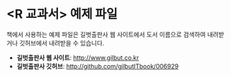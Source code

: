 # <R 교과서> 예제 파일

책에서 사용하는 예제 파일은 길벗출판사 웹 사이트에서 도서 이름으로 검색하여 내려받거나 깃허브에서 내려받을 수 있습니다.


* **길벗출판사 웹 사이트**: http://www.gilbut.co.kr
* **길벗출판사 깃허브**: http://github.com/gilbutITbook/006929
